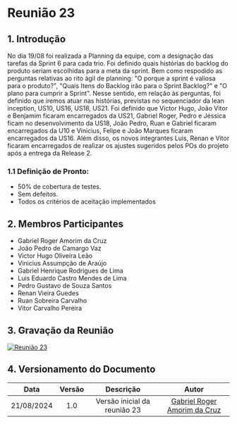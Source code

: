 # Reunião 23

## 1. Introdução

No dia 19/08 foi realizada a Planning da equipe, com a designação das tarefas da Sprint 6 para cada trio. Foi definido quais histórias do backlog do produto seriam escolhidas para a meta da sprint. Bem como respodido as perguntas relativas ao rito ágil de planning: "O porque a sprint é valiosa para o produto?", "Quais Itens do Backlog irão para o Sprint Backlog?" e "O plano para cumprir a Sprint". Nesse sentido, em relação às perguntas, foi definido que iremos atuar nas histórias, previstas no sequenciador da lean inception, US10, US16, US18, US21. Foi definido que Victor Hugo, João Vitor e Benjamim ficaram encarregados da US21, Gabriel Roger, Pedro e Jéssica ficam no desenvolvimento da US18, João Pedro, Ruan e Gabriel ficaram encarregados da U10 e Vinicius, Felipe e João Marques ficaram encarregados da US16. Além disso, os novos integrantes Luis, Renan e Vitor ficaram encarregados de realizar os ajustes sugeridos pelos POs do projeto após a entrega da Release 2.

### 1.1 Definição de Pronto:
   - 50% de cobertura de testes.
   - Sem defeitos.
   - Todos os critérios de aceitação implementados      

## 2. Membros Participantes

  - Gabriel Roger Amorim da Cruz
  - João Pedro de Camargo Vaz
  - Victor Hugo Oliveira Leão
  - Vinicius Assumpção de Araújo
  - Gabriel Henrique Rodrigues de Lima
  - Luis Eduardo Castro Mendes de Lima
  - Pedro Gustavo de Souza Santos
  - Renan Vieira Guedes
  - Ruan Sobreira Carvalho
  - Vitor Carvalho Pereira

## 3. Gravação da Reunião

[![Reunião 23](https://img.youtube.com/vi/UG7V681KfH4/maxresdefault.jpg)](https://www.youtube.com/watch?v=UG7V681KfH4)

## 4. Versionamento do Documento

| Data | Versão | Descrição | Autor |
| :-----: | :-------------: | :---------------: | :-: |
| 21/08/2024 | 1.0 | Versão inicial da reunião 23 | [Gabriel Roger Amorim da Cruz](https://github.com/GabrielRoger07) |
